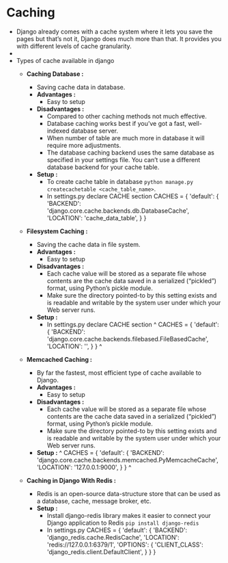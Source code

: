 # Caching
-  Django already comes with a cache system where it lets you save the pages but that’s not it, Django does much more than that. It provides you with different levels of cache granularity.
-  
-  Types of cache available in django
   -  **Caching Database :**
      -  Saving cache data in database.
      -  **Advantages :**
         -  Easy to setup
      -  **Disadvantages :**
         -  Compared to other caching methods not much effective.
         -  Database caching works best if you’ve got a fast, well-indexed database server.
         -  When number of table are much more in database it will require more adjustments.
         -  The database caching backend uses the same database as specified in your settings file. You can’t use a different database backend for your cache table.
      -  **Setup :**
         -  To create cache table in database `python manage.py createcachetable <cache_table_name>`.
         -  In settings.py declare CACHE section
    CACHES = {
        'default': {
            'BACKEND': 'django.core.cache.backends.db.DatabaseCache',
            'LOCATION': 'cache_data_table',
        }
    }
   -  **Filesystem Caching :**
      -  Saving the cache data in file system.
      -  **Advantages :**
         -  Easy to setup
      -  **Disadvantages :**
         -  Each cache value will be stored as a separate file whose contents are the cache data saved in a serialized (“pickled”) format, using Python’s pickle module.
         -  Make sure the directory pointed-to by this setting exists and is readable and writable by the system user under which your Web server runs.
      -  **Setup :**
         -  In settings.py declare CACHE section
^
    CACHES = {
        'default': {
            'BACKEND': 'django.core.cache.backends.filebased.FileBasedCache',
            'LOCATION': '<path>',
        }
    }
^
   -  **Memcached Caching :**
      -  By far the fastest, most efficient type of cache available to Django.
      -  **Advantages :**
         -  Easy to setup
      -  **Disadvantages :**
         -  Each cache value will be stored as a separate file whose contents are the cache data saved in a serialized (“pickled”) format, using Python’s pickle module.
         -  Make sure the directory pointed-to by this setting exists and is readable and writable by the system user under which your Web server runs.
      -  **Setup :**
^
    CACHES = {
        'default': {
            'BACKEND': 'django.core.cache.backends.memcached.PyMemcacheCache',
            'LOCATION': '127.0.0.1:9000',
        }
    }
^
 
   -  **Caching in Django With Redis :**
      -  Redis is an open-source data-structure store that can be used as a database, cache, message broker, etc.
      -  **Setup :**
         -  Install django-redis library makes it easier to connect your Django application to Redis `pip install django-redis`
         -  In settings.py
    CACHES = {
        'default': {
            'BACKEND': 'django_redis.cache.RedisCache',
            'LOCATION': 'redis://127.0.0.1:6379/1',
            'OPTIONS': {
                'CLIENT_CLASS': 'django_redis.client.DefaultClient',
            }
        }
    }
   
